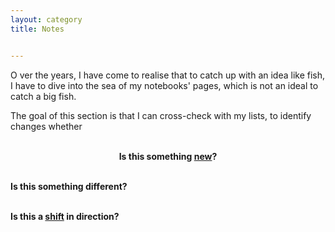 ```yaml
---
layout: category
title: Notes


---
```

<p class="message">
  <span class="padded-dropcap">O</span> ver the years, I have come to realise that to catch up with an idea like fish, I have to dive into the sea of my notebooks' pages, which is not an ideal to catch a big fish.
</p>
  
<div class="message">The goal of this section is that I can cross-check with my lists, to identify changes whether

<p style="text-align: center;"><br><strong>Is this something <ins>new</ins>? 

<br><strong>Is this something </ins>different</ins>?</strong>

<br><strong>Is this a <ins>shift</ins> in direction?</strong>

</div>




